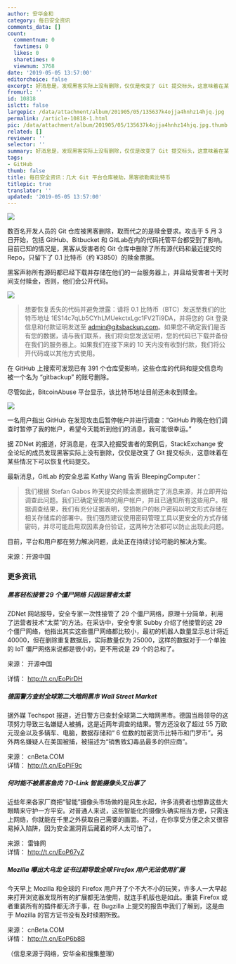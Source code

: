 ```yaml
---
author: 安华金和
category: 每日安全资讯
comments_data: []
count:
  commentnum: 0
  favtimes: 0
  likes: 0
  sharetimes: 0
  viewnum: 3768
date: '2019-05-05 13:57:00'
editorchoice: false
excerpt: 好消息是，发现黑客实际上没有删除，仅仅是改变了 Git 提交标头，这意味着在某些情况下可以恢复代码提交。
fromurl: ''
id: 10818
islctt: false
largepic: /data/attachment/album/201905/05/135637k4ojja4hnhz14hjq.jpg
permalink: /article-10818-1.html
pic: /data/attachment/album/201905/05/135637k4ojja4hnhz14hjq.jpg.thumb.jpg
related: []
reviewer: ''
selector: ''
summary: 好消息是，发现黑客实际上没有删除，仅仅是改变了 Git 提交标头，这意味着在某些情况下可以恢复代码提交。
tags:
- GitHub
thumb: false
title: 每日安全资讯：几大 Git 平台仓库被劫，黑客欲勒索比特币
titlepic: true
translator: ''
updated: '2019-05-05 13:57:00'
---
```


![](/data/attachment/album/201905/05/135637k4ojja4hnhz14hjq.jpg)


数百名开发人员的 Git 仓库被黑客删除，取而代之的是赎金要求。攻击于 5 月 3 日开始，包括 GitHub、Bitbucket 和 GitLab在内的代码托管平台都受到了影响。 目前已知的情况是，黑客从受害者的 Git 仓库中删除了所有源代码和最近提交的 Repo，只留下了 0.1 比特币（约 ¥3850）的赎金票据。


黑客声称所有源码都已经下载并存储在他们的一台服务器上，并且给受害者十天时间支付赎金，否则，他们会公开代码。


![](/data/attachment/album/201905/05/135008gt9vo9u88j86vvzz.jpg)



> 
> 想要恢复丢失的代码并避免泄露：请将 0.1 比特币（BTC）发送至我们的比特币地址 1ES14c7qLb5CYhLMUekctxLgc1FV2Ti9DA，并将您的 Git 登录信息和付款证明发送至 admin@gitsbackup.com。如果您不确定我们是否有您的数据，请与我们联系，我们将向您发送证明，您的代码已下载并备份在我们的服务器上。如果我们在接下来的 10 天内没有收到付款，我们将公开代码或以其他方式使用。
> 
> 
> 


在 GitHub 上搜索可发现已有 391 个仓库受影响，这些仓库的代码和提交信息均被一个名为 “gitbackup” 的账号删除。


尽管如此，BitcoinAbuse 平台显示，该比特币地址目前还未收到赎金。


![](/data/attachment/album/201905/05/135020gzybxj3ndun6xhw3.jpg)


一名用户指出 GitHub 在发现攻击后暂停帐户并进行调查：“GitHub 昨晚在他们调查时暂停了我的帐户，希望今天能听到他们的消息，我可能很幸运。”


据 ZDNet 的报道，好消息是，在深入挖掘受害者的案例后，StackExchange 安全论坛的成员发现黑客实际上没有删除，仅仅是改变了 Git 提交标头，这意味着在某些情况下可以恢复代码提交。


最新消息，GitLab 的安全总监 Kathy Wang 告诉 BleepingComputer：



> 
> 我们根据 Stefan Gabos 昨天提交的赎金票据确定了消息来源，并立即开始调查此问题。我们已确定受影响的用户帐户，并且已通知所有这些用户。根据调查结果，我们有充分证据表明，受损帐户的帐户密码以明文形式存储在相关存储库的部署中。我们强烈建议使用密码管理工具以更安全的方式存储密码，并尽可能启用双因素身份验证，这两种方法都可以防止出现此问题。
> 
> 
> 


目前，平台和用户都在努力解决问题，此处正在持续讨论可能的解决方案。


来源：开源中国


### 更多资讯


##### 黑客轻松接管 29 个僵尸网络 只因运营者太菜


ZDNet 网站报导，安全专家一次性接管了 29 个僵尸网络，原理十分简单，利用了运营者技术“太菜”的方法。在采访中，安全专家 Subby 介绍了他接管的这 29 个僵尸网络，他指出其实这些僵尸网络都比较小，最初的机器人数量显示总计将近 40000，但在删除重复数据后，实际数量仅为 25000，这样的数据对于一个单独的 IoT 僵尸网络来说都是很小的，更不用说是 29 个的总和了。


来源： 开源中国


详情： <http://t.cn/EoPirDH> 


##### 德国警方查封全球第二大暗网黑市 Wall Street Market


据外媒 Techspot 报道，近日警方已查封全球第二大暗网黑市。德国当局领导的这项努力导致三名嫌疑人被捕，这是近两年调查的结果。警方还没收了超过 55 万欧元现金以及多辆车、电脑，数据存储和“ 6 位数的加密货币比特币和门罗币”。另外两名嫌疑人在美国被捕，被描述为“销售致幻毒品最多的供应商”。


来源： cnBeta.COM  
详情： <http://t.cn/EoPiF9c> 


##### 何时能不被黑客鱼肉？D-Link 智能摄像头又出事了


近些年来各家厂商把“智能”摄像头市场做的是风生水起，许多消费者也想靠这些大眼睛来守护一方平安。对普通人来说，这些智能化的摄像头确实相当方便，只需连上网络，你就能在千里之外获取自己需要的画面。不过，在你享受方便之余又很容易掉入陷阱，因为安全漏洞背后藏着的坏人太可怕了。


来源： 雷锋网  
详情： <http://t.cn/EoP67yZ> 


##### Mozilla 曝出大乌龙 证书过期导致全球 Firefox 用户无法使用扩展


今天早上 Mozilla 和全球的 Firefox 用户开了个不大不小的玩笑，许多人一大早起来打开浏览器发现所有的扩展都无法使用，就连手机版也是如此。重装 Firefox 或者重装所有的插件都无济于事，在 Bugzilla 上提交的报告中我们了解到，这是由于 Mozilla 的官方证书没有及时续期所致。


来源： cnBeta.COM  
详情： <http://t.cn/EoP6b8B> 


（信息来源于网络，安华金和搜集整理）